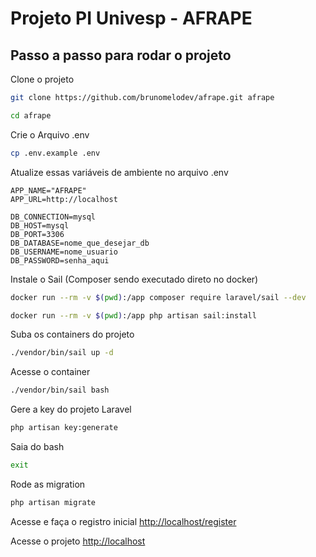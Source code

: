 # Projeto PI Univesp - AFRAPE


## Passo a passo para rodar o projeto
Clone o projeto
```sh
git clone https://github.com/brunomelodev/afrape.git afrape
```
```sh
cd afrape
```


Crie o Arquivo .env
```sh
cp .env.example .env
```


Atualize essas variáveis de ambiente no arquivo .env
```dosini
APP_NAME="AFRAPE"
APP_URL=http://localhost

DB_CONNECTION=mysql
DB_HOST=mysql
DB_PORT=3306
DB_DATABASE=nome_que_desejar_db
DB_USERNAME=nome_usuario
DB_PASSWORD=senha_aqui

```


Instale o Sail (Composer sendo executado direto no docker)
```sh
docker run --rm -v $(pwd):/app composer require laravel/sail --dev
```

```sh
docker run --rm -v $(pwd):/app php artisan sail:install
```


Suba os containers do projeto
```sh
./vendor/bin/sail up -d
```


Acesse o container
```sh
./vendor/bin/sail bash
```


Gere a key do projeto Laravel
```sh
php artisan key:generate
```


Saia do bash
```sh
exit
```


Rode as migration
```sh
php artisan migrate
```


Acesse e faça o registro inicial
[http://localhost/register](http://localhost/register)


Acesse o projeto
[http://localhost](http://localhost)
